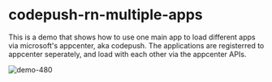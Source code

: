 
# codepush-rn-multiple-apps

This is a demo that shows how to use one main app to load different apps via microsoft's appcenter, aka codepush.
The applications are registerred to appcenter seperately, and load with each other via the appcenter APIs.

![demo-480](https://user-images.githubusercontent.com/32129299/110234516-e415f200-7f65-11eb-9b5d-19ff1c324d6e.gif)

